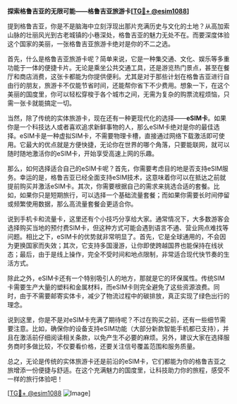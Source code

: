 **探索格鲁吉亚的无限可能——格鲁吉亚旅游卡[[TG💪+ @esim1088](https://t.me/s/esim1088)]**

提到格鲁吉亚，你是不是脑海中立刻浮现出那片充满历史与文化的土地？从高加索山脉的壮丽风光到古老城镇的小巷深处，格鲁吉亚的魅力无处不在。而要深度体验这个国家的美丽，一张格鲁吉亚旅游卡绝对是你的不二之选。

首先，什么是格鲁吉亚旅游卡呢？简单来说，它是一种集交通、文化、娱乐等多重功能于一体的便捷卡片。无论是乘坐公共交通工具，还是游览热门景点，甚至在餐厅和商店消费，这张卡都能为你提供便利。尤其是对于那些计划在格鲁吉亚进行自由行的朋友，旅游卡不仅能节省时间，还能帮你省下不少费用。想象一下，在这个美丽的国度里，你可以轻松穿梭于各个城市之间，无需为复杂的购票流程烦恼，只需一张卡就能搞定一切。

当然，除了传统的实体旅游卡，现在还有一种更现代化的选择——**eSIM卡**。如果你是一个科技达人或者喜欢追求新鲜事物的人，那么eSIM卡绝对是你的最佳选择。eSIM卡是一种虚拟SIM卡，不需要物理卡槽，直接通过网络下载激活即可使用。它最大的优点就是方便快捷，无论你在世界的哪个角落，只要能联网，就可以随时随地激活你的eSIM卡，开始享受高速上网的乐趣。

那么，如何选择适合自己的eSIM卡呢？首先，你需要考虑目的地是否支持eSIM服务。幸运的是，格鲁吉亚已经全面支持eSIM技术，这意味着你可以在抵达之前就提前购买并激活eSIM卡。其次，你需要根据自己的需求来挑选合适的套餐。比如，如果你只是短期旅行，可以选择一个基础流量套餐；而如果你需要长时间停留或频繁使用数据，那么高流量套餐会更适合你。

说到手机卡和流量卡，这里还有个小技巧分享给大家。通常情况下，大多数游客会选择购买当地的预付费SIM卡，但这种方式可能会遇到语言不通、营业网点难找等问题。相比之下，eSIM卡的优势就非常明显了。首先，它是全球通用的，不会因为更换国家而失效；其次，它支持多国漫游，让你即使跨越国界也能保持在线状态；最后，由于是线上操作，完全不受时间和地点限制，非常适合现代快节奏的生活方式。

除此之外，eSIM卡还有一个特别吸引人的地方，那就是它的环保属性。传统SIM卡需要生产大量的塑料和金属材料，而eSIM卡则完全避免了这些资源浪费。同时，由于不需要邮寄实体卡，减少了物流过程中的碳排放，真正实现了绿色出行的理念。

说到这里，你是不是对eSIM卡充满了期待呢？不过在购买之前，还有一些细节需要注意。比如，确保你的设备支持eSIM功能（大部分新款智能手机都已支持），并且在激活前仔细阅读相关条款，以免产生不必要的麻烦。另外，建议大家在选择服务商时多做比较，不仅要看价格，还要关注信号覆盖范围和服务质量。

总之，无论是传统的实体旅游卡还是前沿的eSIM卡，它们都能为你的格鲁吉亚之旅增添一份便捷与舒适。在这个充满魅力的国度里，让科技助力你的旅程，感受不一样的旅行体验吧！

[[TG💪+ @esim1088](https://t.me/s/esim1088) ![Image](https://i.postimg.cc/4NQfJmqS/Snipaste-2025-05-13-00-14-12.png)]